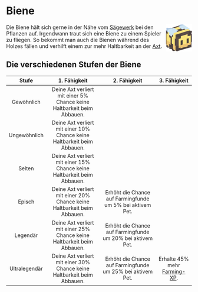 # Biene

<img align="right" width="70" eight="75" src="../../../assets/image/pets/Biene.png">

Die Biene hält sich gerne in der Nähe vom [Sägewerk](../../pages/nebenjobs/sägewerk.md) bei den Pflanzen auf. Irgendwann traut sich eine Biene zu einem Spieler zu fliegen. So bekommt man auch die Bienen während des Holzes fällen und verhilft einem zur mehr Haltbarkeit an der [Axt](https://imgxrke.github.io/GRWiki/pages/nebenjobs/sägewerk/#axte).

## Die verschiedenen Stufen der Biene
| Stufe | 1. Fähigkeit | 2. Fähigkeit | 3. Fähigkeit |
|:-:|:-:|:-:|:-:|
| Gewöhnlich | Deine Axt verliert mit einer 5% Chance keine Haltbarkeit beim Abbauen. |
| Ungewöhnlich | Deine Axt verliert mit einer 10% Chance keine Haltbarkeit beim Abbauen. |
| Selten | Deine Axt verliert mit einer 15% Chance keine Haltbarkeit beim Abbauen. |
| Episch | Deine Axt verliert mit einer 20% Chance keine Haltbarkeit beim Abbauen. | Erhöht die Chance auf Farmingfunde um 5% bei aktivem Pet. |
| Legendär | Deine Axt verliert mit einer 25% Chance keine Haltbarkeit beim Abbauen. | Erhöht die Chance auf Farmingfunde um 20% bei aktivem Pet. |
| Ultralegendär | Deine Axt verliert mit einer 30% Chance keine Haltbarkeit beim Abbauen. | Erhöht die Chance auf Farmingfunde um 25% bei aktivem Pet. | Erhalte 45% mehr [Farming-XP](../../pages/skills/farming.md). |
